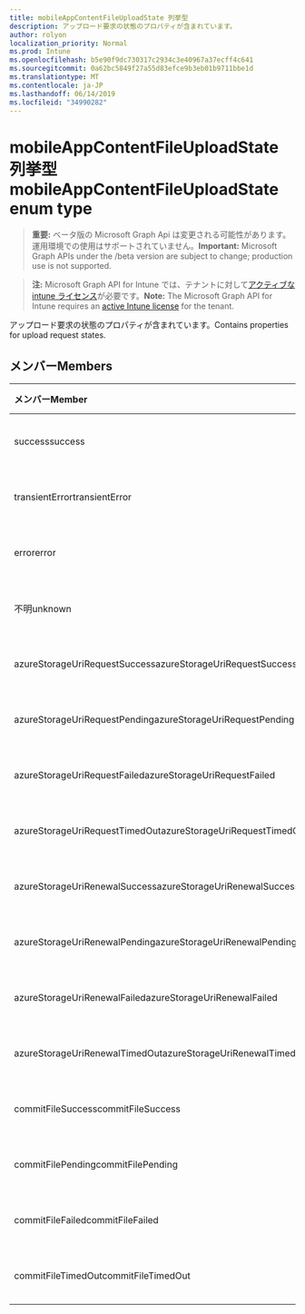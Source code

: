 ```yaml
---
title: mobileAppContentFileUploadState 列挙型
description: アップロード要求の状態のプロパティが含まれています。
author: rolyon
localization_priority: Normal
ms.prod: Intune
ms.openlocfilehash: b5e90f9dc730317c2934c3e40967a37ecff4c641
ms.sourcegitcommit: 0a62bc5849f27a55d83efce9b3eb01b9711bbe1d
ms.translationtype: MT
ms.contentlocale: ja-JP
ms.lasthandoff: 06/14/2019
ms.locfileid: "34990282"
---
```

# <a name="mobileappcontentfileuploadstate-enum-type"></a><span data-ttu-id="3aa85-103">mobileAppContentFileUploadState 列挙型</span><span class="sxs-lookup"><span data-stu-id="3aa85-103">mobileAppContentFileUploadState enum type</span></span>

> <span data-ttu-id="3aa85-104">**重要:** ベータ版の Microsoft Graph Api は変更される可能性があります。運用環境での使用はサポートされていません。</span><span class="sxs-lookup"><span data-stu-id="3aa85-104">**Important:** Microsoft Graph APIs under the /beta version are subject to change; production use is not supported.</span></span>

> <span data-ttu-id="3aa85-105">**注:** Microsoft Graph API for Intune では、テナントに対して[アクティブな intune ライセンス](https://go.microsoft.com/fwlink/?linkid=839381)が必要です。</span><span class="sxs-lookup"><span data-stu-id="3aa85-105">**Note:** The Microsoft Graph API for Intune requires an [active Intune license](https://go.microsoft.com/fwlink/?linkid=839381) for the tenant.</span></span>

<span data-ttu-id="3aa85-106">アップロード要求の状態のプロパティが含まれています。</span><span class="sxs-lookup"><span data-stu-id="3aa85-106">Contains properties for upload request states.</span></span>

## <a name="members"></a><span data-ttu-id="3aa85-107">メンバー</span><span class="sxs-lookup"><span data-stu-id="3aa85-107">Members</span></span>
|<span data-ttu-id="3aa85-108">メンバー</span><span class="sxs-lookup"><span data-stu-id="3aa85-108">Member</span></span>|<span data-ttu-id="3aa85-109">値</span><span class="sxs-lookup"><span data-stu-id="3aa85-109">Value</span></span>|<span data-ttu-id="3aa85-110">説明</span><span class="sxs-lookup"><span data-stu-id="3aa85-110">Description</span></span>|
|:---|:---|:---|
|<span data-ttu-id="3aa85-111">success</span><span class="sxs-lookup"><span data-stu-id="3aa85-111">success</span></span>|<span data-ttu-id="3aa85-112">.0</span><span class="sxs-lookup"><span data-stu-id="3aa85-112">0</span></span>|<span data-ttu-id="3aa85-113">まだ文書化されていません</span><span class="sxs-lookup"><span data-stu-id="3aa85-113">Not yet documented</span></span>|
|<span data-ttu-id="3aa85-114">transientError</span><span class="sxs-lookup"><span data-stu-id="3aa85-114">transientError</span></span>|<span data-ttu-id="3aa85-115">1-d</span><span class="sxs-lookup"><span data-stu-id="3aa85-115">1</span></span>|<span data-ttu-id="3aa85-116">まだ文書化されていません</span><span class="sxs-lookup"><span data-stu-id="3aa85-116">Not yet documented</span></span>|
|<span data-ttu-id="3aa85-117">error</span><span class="sxs-lookup"><span data-stu-id="3aa85-117">error</span></span>|<span data-ttu-id="3aa85-118">pbm-2</span><span class="sxs-lookup"><span data-stu-id="3aa85-118">2</span></span>|<span data-ttu-id="3aa85-119">まだ文書化されていません</span><span class="sxs-lookup"><span data-stu-id="3aa85-119">Not yet documented</span></span>|
|<span data-ttu-id="3aa85-120">不明</span><span class="sxs-lookup"><span data-stu-id="3aa85-120">unknown</span></span>|<span data-ttu-id="3aa85-121">1/3</span><span class="sxs-lookup"><span data-stu-id="3aa85-121">3</span></span>|<span data-ttu-id="3aa85-122">まだ文書化されていません</span><span class="sxs-lookup"><span data-stu-id="3aa85-122">Not yet documented</span></span>|
|<span data-ttu-id="3aa85-123">azureStorageUriRequestSuccess</span><span class="sxs-lookup"><span data-stu-id="3aa85-123">azureStorageUriRequestSuccess</span></span>|<span data-ttu-id="3aa85-124">100</span><span class="sxs-lookup"><span data-stu-id="3aa85-124">100</span></span>|<span data-ttu-id="3aa85-125">まだ文書化されていません</span><span class="sxs-lookup"><span data-stu-id="3aa85-125">Not yet documented</span></span>|
|<span data-ttu-id="3aa85-126">azureStorageUriRequestPending</span><span class="sxs-lookup"><span data-stu-id="3aa85-126">azureStorageUriRequestPending</span></span>|<span data-ttu-id="3aa85-127">101</span><span class="sxs-lookup"><span data-stu-id="3aa85-127">101</span></span>|<span data-ttu-id="3aa85-128">まだ文書化されていません</span><span class="sxs-lookup"><span data-stu-id="3aa85-128">Not yet documented</span></span>|
|<span data-ttu-id="3aa85-129">azureStorageUriRequestFailed</span><span class="sxs-lookup"><span data-stu-id="3aa85-129">azureStorageUriRequestFailed</span></span>|<span data-ttu-id="3aa85-130">102</span><span class="sxs-lookup"><span data-stu-id="3aa85-130">102</span></span>|<span data-ttu-id="3aa85-131">まだ文書化されていません</span><span class="sxs-lookup"><span data-stu-id="3aa85-131">Not yet documented</span></span>|
|<span data-ttu-id="3aa85-132">azureStorageUriRequestTimedOut</span><span class="sxs-lookup"><span data-stu-id="3aa85-132">azureStorageUriRequestTimedOut</span></span>|<span data-ttu-id="3aa85-133">103</span><span class="sxs-lookup"><span data-stu-id="3aa85-133">103</span></span>|<span data-ttu-id="3aa85-134">まだ文書化されていません</span><span class="sxs-lookup"><span data-stu-id="3aa85-134">Not yet documented</span></span>|
|<span data-ttu-id="3aa85-135">azureStorageUriRenewalSuccess</span><span class="sxs-lookup"><span data-stu-id="3aa85-135">azureStorageUriRenewalSuccess</span></span>|<span data-ttu-id="3aa85-136">200</span><span class="sxs-lookup"><span data-stu-id="3aa85-136">200</span></span>|<span data-ttu-id="3aa85-137">まだ文書化されていません</span><span class="sxs-lookup"><span data-stu-id="3aa85-137">Not yet documented</span></span>|
|<span data-ttu-id="3aa85-138">azureStorageUriRenewalPending</span><span class="sxs-lookup"><span data-stu-id="3aa85-138">azureStorageUriRenewalPending</span></span>|<span data-ttu-id="3aa85-139">201</span><span class="sxs-lookup"><span data-stu-id="3aa85-139">201</span></span>|<span data-ttu-id="3aa85-140">まだ文書化されていません</span><span class="sxs-lookup"><span data-stu-id="3aa85-140">Not yet documented</span></span>|
|<span data-ttu-id="3aa85-141">azureStorageUriRenewalFailed</span><span class="sxs-lookup"><span data-stu-id="3aa85-141">azureStorageUriRenewalFailed</span></span>|<span data-ttu-id="3aa85-142">202</span><span class="sxs-lookup"><span data-stu-id="3aa85-142">202</span></span>|<span data-ttu-id="3aa85-143">まだ文書化されていません</span><span class="sxs-lookup"><span data-stu-id="3aa85-143">Not yet documented</span></span>|
|<span data-ttu-id="3aa85-144">azureStorageUriRenewalTimedOut</span><span class="sxs-lookup"><span data-stu-id="3aa85-144">azureStorageUriRenewalTimedOut</span></span>|<span data-ttu-id="3aa85-145">203</span><span class="sxs-lookup"><span data-stu-id="3aa85-145">203</span></span>|<span data-ttu-id="3aa85-146">まだ文書化されていません</span><span class="sxs-lookup"><span data-stu-id="3aa85-146">Not yet documented</span></span>|
|<span data-ttu-id="3aa85-147">commitFileSuccess</span><span class="sxs-lookup"><span data-stu-id="3aa85-147">commitFileSuccess</span></span>|<span data-ttu-id="3aa85-148">300</span><span class="sxs-lookup"><span data-stu-id="3aa85-148">300</span></span>|<span data-ttu-id="3aa85-149">まだ文書化されていません</span><span class="sxs-lookup"><span data-stu-id="3aa85-149">Not yet documented</span></span>|
|<span data-ttu-id="3aa85-150">commitFilePending</span><span class="sxs-lookup"><span data-stu-id="3aa85-150">commitFilePending</span></span>|<span data-ttu-id="3aa85-151">301</span><span class="sxs-lookup"><span data-stu-id="3aa85-151">301</span></span>|<span data-ttu-id="3aa85-152">まだ文書化されていません</span><span class="sxs-lookup"><span data-stu-id="3aa85-152">Not yet documented</span></span>|
|<span data-ttu-id="3aa85-153">commitFileFailed</span><span class="sxs-lookup"><span data-stu-id="3aa85-153">commitFileFailed</span></span>|<span data-ttu-id="3aa85-154">302</span><span class="sxs-lookup"><span data-stu-id="3aa85-154">302</span></span>|<span data-ttu-id="3aa85-155">まだ文書化されていません</span><span class="sxs-lookup"><span data-stu-id="3aa85-155">Not yet documented</span></span>|
|<span data-ttu-id="3aa85-156">commitFileTimedOut</span><span class="sxs-lookup"><span data-stu-id="3aa85-156">commitFileTimedOut</span></span>|<span data-ttu-id="3aa85-157">303</span><span class="sxs-lookup"><span data-stu-id="3aa85-157">303</span></span>|<span data-ttu-id="3aa85-158">まだ文書化されていません</span><span class="sxs-lookup"><span data-stu-id="3aa85-158">Not yet documented</span></span>|





